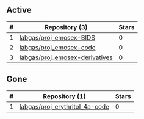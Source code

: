 ## Active
| # | Repository (3) | Stars |
| --- | --- | --- |
| 1 | [labgas/proj_emosex-BIDS](https://gin.g-node.org/labgas/proj_emosex-BIDS) | 0 |
| 2 | [labgas/proj_emosex-code](https://gin.g-node.org/labgas/proj_emosex-code) | 0 |
| 3 | [labgas/proj_emosex-derivatives](https://gin.g-node.org/labgas/proj_emosex-derivatives) | 0 |

## Gone
| # | Repository (1) | Stars |
| --- | --- | --- |
| 1 | [labgas/proj_erythritol_4a-code](https://gin.g-node.org/labgas/proj_erythritol_4a-code) | 0 |

